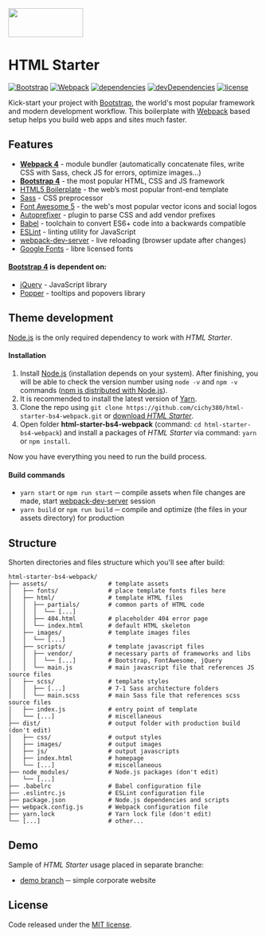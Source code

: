 <img src="http://marcin.silversite.pl/html-starter-bs4-webpack/logo-small.png" width="150" height="58" alt="">

# HTML Starter

[![Bootstrap](https://flat.badgen.net/badge/bootstrap/4.3/7952b3)](https://getbootstrap.com)
[![Webpack](https://flat.badgen.net/badge/webpack/4/14aaf3)](https://webpack.js.org)
[![dependencies](https://flat.badgen.net/david/dep/cichy380/html-starter-bs4-webpack)](https://david-dm.org/cichy380/html-starter-bs4-webpack)
[![devDependencies](https://flat.badgen.net/david/dev/cichy380/html-starter-bs4-webpack)](https://david-dm.org/cichy380/html-starter-bs4-webpack?type=dev)
[![license](https://flat.badgen.net/github/license/cichy380/html-starter-bs4-webpack)](https://github.com/cichy380/html-starter-bs4-webpack/blob/master/LICENSE.md)

Kick-start your project with [Bootstrap](https://getbootstrap.com/), the world's most popular framework and modern development workflow.
This boilerplate with [Webpack](https://webpack.js.org/) based setup helps you build web apps and sites much faster.

## Features

* **[Webpack 4](https://webpack.js.org/)** - module bundler (automatically concatenate files, write CSS with Sass, check JS for errors, optimize images...)
* **[Bootstrap 4](http://getbootstrap.com/)** - the most popular HTML, CSS and JS framework
* [HTML5 Boilerplate](https://html5boilerplate.com/) - the web’s most popular front-end template
* [Sass](https://sass-lang.com/) - CSS preprocessor
* [Font Awesome 5](https://fontawesome.com/) - the web's most popular vector icons and social logos
* [Autoprefixer](https://autoprefixer.github.io/) - plugin to parse CSS and add vendor prefixes
* [Babel](https://babeljs.io/) - toolchain to convert ES6+ code into a backwards compatible
* [ESLint](https://eslint.org/) - linting utility for JavaScript
* [webpack-dev-server](https://github.com/webpack/webpack-dev-server) - live reloading (browser update after changes)
* [Google Fonts](https://fonts.google.com/) - libre licensed fonts

#### [Bootstrap 4](http://getbootstrap.com/) is dependent on:

* [jQuery](http://jquery.com/) - JavaScript library
* [Popper](http://popper.js.org/) - tooltips and popovers library

## Theme development

[Node.js](http://nodejs.org/) is the only required dependency to work with *HTML Starter*.


#### Installation

1. Install [Node.js](http://nodejs.org/) (installation depends on your system). After finishing, you will be able to 
check the version number using `node -v` and `npm -v` commands 
([npm is distributed with Node.js](https://www.npmjs.com/get-npm)).
2. It is recommended to install the latest version of [Yarn](https://yarnpkg.com/en/docs/install).
3. Clone the repo using `git clone https://github.com/cichy380/html-starter-bs4-webpack.git` or [download *HTML Starter*](https://github.com/cichy380/html-starter-bs4-webpack/archive/master.zip).
4. Open folder **html-starter-bs4-webpack** (command: `cd html-starter-bs4-webpack`) and install a packages of *HTML Starter* via command: `yarn` or `npm install`. 

Now you have everything you need to run the build process.

#### Build commands

* `yarn start` or `npm run start` ─ compile assets when file changes are made, start [webpack-dev-server](https://github.com/webpack/webpack-dev-server) session
* `yarn build` or `npm run build` ─ compile and optimize (the files in your assets directory) for production

## Structure

Shorten directories and files structure which you'll see after build: 

```shell
html-starter-bs4-webpack/
├── assets/                 # template assets
│   ├── fonts/              # place template fonts files here
│   ├── html/               # template HTML files
│   │  ├── partials/        # common parts of HTML code
│   │  │  └── [...]
│   │  ├── 404.html         # placeholder 404 error page
│   │  └── index.html       # default HTML skeleton
│   ├── images/             # template images files
│   │  └── [...]
│   ├── scripts/            # template javascript files
│   │  ├── vendor/          # necessary parts of frameworks and libs
│   │  │  └── [...]         # Bootstrap, FontAwesome, jQuery
│   │  └── main.js          # main javascript file that references JS source files
│   ├── scss/               # template styles
│   │  ├── [...]            # 7-1 Sass architecture folders
│   │  └── main.scss        # main Sass file that references scss source files
│   ├── index.js            # entry point of template
│   └── [...]               # miscellaneous
├── dist/                   # output folder with production build (don't edit)
│   ├── css/                # output styles
│   ├── images/             # output images
│   ├── js/                 # output javascripts
│   ├── index.html          # homepage
│   └── [...]               # miscellaneous
├── node_modules/           # Node.js packages (don't edit)
│   └── [...]
├── .babelrc                # Babel configuration file
├── .eslintrc.js            # ESLint configuration file
├── package.json            # Node.js dependencies and scripts
├── webpack.config.js       # Webpack configuration file
├── yarn.lock               # Yarn lock file (don't edit)
└── [...]                   # other...
```

## Demo

Sample of *HTML Starter* usage placed in separate branche:
 * [demo branch](https://github.com/cichy380/html-starter-bs4-webpack/tree/demo) ─ simple corporate website

## License

Code released under the [MIT license](https://github.com/cichy380/html-starter-bs4-webpack/blob/master/LICENSE.md).
